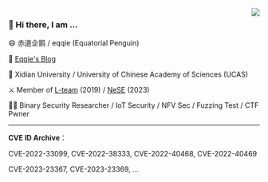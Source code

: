 <img align="right" src="https://github-readme-stats.vercel.app/api?username=victoryang00&show_icons=true&icon_color=0366d6&bg_color=ffffff&hide_title=true" />

### 👋 Hi there, I am ...

😄 赤道企鹅 / eqqie (Equatorial Penguin)

📕 [Eqqie's Blog](https://eqqie.cn/)

🏫 Xidian University / University of Chinese Academy of Sciences (UCAS)

⚔️ Member of [L-team](https://l.xdsec.org/about.html)&nbsp;(2019) / [NeSE](https://nese.team/) (2023) 

🧑‍💻 Binary Security Researcher / IoT Security / NFV Sec / Fuzzing Test / CTF Pwner

------

**CVE ID Archive**：

CVE-2022-33099, CVE-2022-38333, CVE-2022-40468, CVE-2022-40469

CVE-2023-23367, CVE-2023-23369, ...

